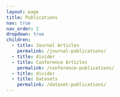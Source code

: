 ```yaml
---
layout: page
title: Publications
nav: true
nav_order: 2
dropdown: true
children:
  - title: Journal Articles
    permalink: /journal-publications/
  - title: divider
  - title: Conference Articles
    permalink: /conference-publications/
  - title: divider
  - title: Datasets
    permalink: /dataset-publications/
---
```


